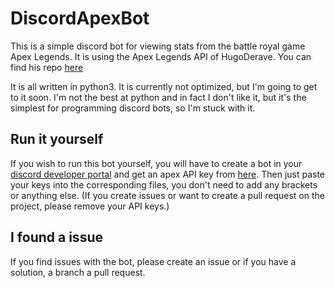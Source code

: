 # DiscordApexBot

This is a simple discord bot for viewing stats from the battle royal game Apex Legends. It is using the Apex Legends API of HugoDerave. You can find his repo [here](https://github.com/HugoDerave/ApexLegendsAPI)

It is all written in python3. It is currently not optimized, but I'm going to get to it soon. I'm not the best at python and in fact I don't like it, but it's the simplest for programming discord bots, so I'm stuck with it.

## Run it yourself

If you wish to run this bot yourself, you will have to create a bot in your [discord developer portal](https://canary.discord.com/developers/applications) and get an apex API key from [here](apexlegendsapi.com/documentation.php). Then just paste your keys into the corresponding files, you don't need to add any brackets or anything else.  (If you create issues or want to create a pull request on the project, please remove your API keys.)

## I found a issue

If you find issues with the bot, please create an issue or if you have a solution, a branch a pull request.
